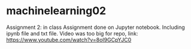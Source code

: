 # machinelearning02
Assignment 2: in class
Assignment done on Jupyter notebook. Including ipynb file and txt file.
Video was too big for repo, link: https://www.youtube.com/watch?v=8oI9GCpYJC0

